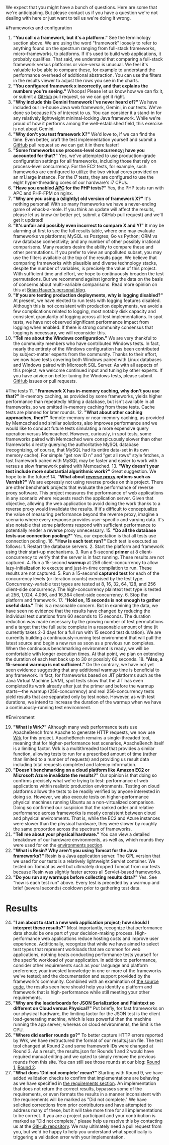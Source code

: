 We expect that you might have a bunch of questions. Here are some that we're anticipating. But please contact us if you have a question we're not dealing with here or just want to tell us we're doing it wrong.

#Frameworks and configuration
1. __"You call x a framework, but it's a platform."__ See the terminology section above. We are using the word "framework" loosely to refer to anything found on the spectrum ranging from full-stack frameworks, micro-frameworks, to platforms. If it's used to build web applications, it probably qualifies. That said, we understand that comparing a full-stack framework versus platforms or vice-versa is unusual. We feel it's valuable to be able to compare these, for example to understand the performance overhead of additional abstraction. You can use the filters in the results viewer to adjust the rows you see in the charts.
2. __"You configured framework x incorrectly, and that explains the numbers you're seeing."__ Whoops! Please let us know how we can fix it, or submit a [GitHub](https://github.com/TechEmpower/FrameworkBenchmarks) pull request, so we can get it right.
3. __"Why include this Gemini framework I've never heard of?"__ We have included our in-house Java web framework, Gemini, in our tests. We've done so because it's of interest to us. You can consider it a stand-in for any relatively lightweight minimal-locking Java framework. While we're proud of how it performs among the well-established field, this exercise is not about Gemini.
4. __"Why don't you test framework X?"__ We'd love to, if we can find the time. Even better, craft the test implementation yourself and submit a [GitHub](https://github.com/TechEmpower/FrameworkBenchmarks) pull request so we can get it in there faster!
5. __"Some frameworks use process-level concurrency; have you accounted for that?"__ Yes, we've attempted to use production-grade configuration settings for all frameworks, including those that rely on process-level concurrency. For the EC2 tests, for example, such frameworks are configured to utilize the two virtual cores provided on an m1.large instance. For the i7 tests, they are configured to use the eight hyper-threading cores of our hardware's i7 CPUs.
6. __"Have you enabled [APC](http://php.net/manual/en/book.apc.php) for the PHP tests?"__ Yes, the PHP tests run with APC and PHP-FPM on nginx.
7. __"Why are you using a (slightly) old version of framework X?"__ It's nothing personal! With so many frameworks we have a never-ending game of whack-a-mole. If you think an update will affect the results, please let us know (or better yet, submit a GitHub pull request) and we'll get it updated!
8. __"It's unfair and possibly even incorrect to compare X and Y!"__ It may be alarming at first to see the full results table, where one may evaluate frameworks vs platforms; MySQL vs Postgres; Go vs Python; ORM vs raw database connectivity; and any number of other possibly irrational comparisons. Many readers desire the ability to compare these and other permutations. If you prefer to view an unpolluted subset, you may use the filters available at the top of the results page. We believe that comparing frameworks with plausible and diverse technology stacks, despite the number of variables, is precisely the value of this project. With sufficient time and effort, we hope to continuously broaden the test permutations. But we recommend against ignoring the data on the basis of concerns about multi-variable comparisons. Read more opinion on this at [Brian Hauer's personal blog](http://tiamat.tsotech.com/unfair-comparisons).
9. __"If you are testing production deployments, why is logging disabled?"__ At present, we have elected to run tests with logging features disabled. Although this is not consistent with production deployments, we avoid a few complications related to logging, most notably disk capacity and consistent granularity of logging across all test implementations. In spot tests, we have not observed significant performance impact from logging when enabled. If there is strong community consensus that logging is necessary, we will reconsider this.
10. __"Tell me about the Windows configuration."__ We are very thankful to the community members who have contributed Windows tests. In fact, nearly the entirety of the Windows configuration has been contributed by subject-matter experts from the community. Thanks to their effort, we now have tests covering both Windows paired with Linux databases and Windows paired with Microsoft SQL Server. As with all aspects of this project, we welcome continued input and tuning by other experts. If you have advice on better tuning the Windows tests, please submit [GitHub](https://github.com/TechEmpower/FrameworkBenchmarks) issues or pull requests.

#The tests
11. __"Framework X has in-memory caching, why don't you use that?"__ In-memory caching, as provided by some frameworks, yields higher performance than repeatedly hitting a database, but isn't available in all frameworks, so we omitted in-memory caching from these tests. Cache tests are planned for later rounds.
12. __"What about other caching approaches, then?"__ Remote-memory or near-memory caching, as provided by Memcached and similar solutions, also improves performance and we would like to conduct future tests simulating a more expensive query operation versus Memcached. However, curiously, in spot tests, some frameworks paired with Memcached were conspicuously slower than other frameworks directly querying the authoritative MySQL database (recognizing, of course, that MySQL had its entire data-set in its own memory cache). For simple "get row ID n" and "get all rows" style fetches, a fast framework paired with MySQL may be faster and easier to work with versus a slow framework paired with Memcached.
13. __"Why doesn't your test include more substantial algorithmic work?"__ Great suggestion. We hope to in the future!
14. __"What about [reverse proxy](http://en.wikipedia.org/wiki/Reverse_proxy) options such as Varnish?"__ We are expressly not using reverse proxies on this project. There are other benchmark projects that evaluate the performance of reverse proxy software. This project measures the performance of web applications in any scenario where requests reach the application server. Given that objective, allowing the web application to avoid doing the work thanks to a reverse proxy would invalidate the results. If it's difficult to conceptualize the value of measuring performance beyond the reverse proxy, imagine a scenario where every response provides user-specific and varying data. It's also notable that some platforms respond with sufficient performance to potentially render a reverse proxy unnecessary.
15. __"Do all the database tests use connection pooling?"__ Yes, our expectation is that all tests use connection pooling.
16. __"How is each test run?"__ Each test is executed as follows:
    1. Restart the database servers.
    2. Start the platform and framework using their start-up mechanisms.
    3. Run a 5-second __primer__ at 8 client-concurrency to verify that the server is in fact running. These results are not captured.
    4. Run a 15-second __warmup__ at 256 client-concurrency to allow lazy-initialization to execute and just-in-time compilation to run. These results are not captured.
    5. Run a 15-second __captured test__ for each of the concurrency levels (or iteration counts) exercised by the test type. Concurrency-variable test types are tested at 8, 16, 32, 64, 128, and 256 client-side concurrency. The high-concurrency plaintext test type is tested at 256, 1,024, 4,096, and 16,384 client-side concurrency.
    6. Stop the platform and framework.
17. __"Hold on, 15 seconds is not enough to gather useful data."__ This is a reasonable concern. But in examining the data, we have seen no evidence that the results have changed by reducing the individual test durations from 60 seconds to 15 seconds. The duration reduction was made necessary by the growing number of test permutations and a target that the full suite complete in a reasonable amount of time (it currently takes 2-3 days for a full run with 15 second test duration).  We are currently building a continuously-running test environment that will pull the latest source and begin a new run as soon as a previous run completes. When the continuous benchmarking environment is ready, we will be comfortable with longer execution times. At that point, we plan on extending the duration of each test back up to 30 or possibly 60 seconds.
18. __"Also, a 15-second warmup is not sufficient."__ On the contrary, we have not yet seen evidence suggesting that any additional warmup time is beneficial to any framework. In fact, for frameworks based on JIT platforms such as the Java Virtual Machine (JVM), spot tests show that the JIT has even completed its work already after just the primer and before the warmup starts—the warmup (256-concurrency) and real 256-concurrency tests yield results that are separated only by test noise. However, as with test durations, we intend to increase the duration of the warmup when we have a continuously-running test environment.

#Environment

19. __"What is Wrk?"__ Although many web performance tests use ApacheBench from Apache to generate HTTP requests, we now use [Wrk](https://github.com/wg/wrk) for this project. ApacheBench remains a single-threaded tool, meaning that for higher-performance test scenarios, ApacheBench itself is a limiting factor. Wrk is a multithreaded tool that provides a similar function, allowing tests to run for a prescribed amount of time (rather than limited to a number of requests) and providing us result data including total requests completed and latency information.
20. __"Doesn't benchmarking on a cloud platform like Amazon EC2 or Microsoft Azure invalidate the results?"__ Our opinion is that doing so confirms precisely what we're trying to test: performance of web applications within realistic production environments. Testing on cloud platforms allows the tests to be readily verified by anyone interested in doing so. However, we also execute tests on higher-performance physical machines running Ubuntu as a non-virtualized comparison. Doing so confirmed our suspicion that the ranked order and relative performance across frameworks is mostly consistent between cloud and physical environments. That is, while the EC2 and Azure instances were slower than the physical hardware, they were slower by roughly the same proportion across the spectrum of frameworks.
21. __"Tell me about your physical hardware."__ You can view a detailed breakdown of our hardware environments, as well as, which rounds they were used for on the [environments section](Environment).
22. __"What is Resin? Why aren't you using Tomcat for the Java frameworks?"__ Resin is a Java application server. The GPL version that we used for our tests is a relatively lightweight Servlet container. We tested on Tomcat as well but ultimately dropped Tomcat from our tests because Resin was slightly faster across all Servlet-based frameworks.
23. __"Do you run any warmups before collecting results data?"__ Yes. See "how is each test run" above. Every test is preceded by a warmup and brief (several seconds) cooldown prior to gathering test data.

# Results

24. __"I am about to start a new web application project; how should I interpret these results?"__ Most importantly, recognize that performance data should be one part of your decision-making process. High-performance web applications reduce hosting costs and improve user experience. Additionally, recognize that while we have aimed to select test types that represent workloads that are common for web applications, nothing beats conducting performance tests yourself for the specific workload of your application. In addition to performance, consider other requirements such as your language and platform preference; your invested knowledge in one or more of the frameworks we've tested; and the documentation and support provided by the framework's community. Combined with an examination of [the source code](https://github.com/TechEmpower/FrameworkBenchmarks), the results seen here should help you identify a platform and framework that is high-performance while still meeting your other requirements.
25. __"Why are the leaderboards for JSON Serialization and Plaintext so different on Cloud versus Physical?"__ Put briefly, for fast frameworks on our physical hardware, the limiting factor for the JSON test is the client load-generating machine, which is less powerful than the machine running the app server; whereas on cloud environments, the limit is the CPU. 
26. __"Where did earlier rounds go?"__ To better capture HTTP errors reported by Wrk, we have restructured the format of our results.json file. The test tool changed at Round 2 and some framework IDs were changed at Round 3. As a result, the results.json for Rounds 1 and 2 would have required manual editing and we opted to simply remove the previous rounds from this site. You can still see those rounds at our blog: [Round 1](https://www.techempower.com/blog/2013/03/28/frameworks-round-1/), [Round 2](https://www.techempower.com/blog/2013/04/05/frameworks-round-2/).
27. __"What does 'Did not complete' mean?"__ Starting with Round 9, we have added validation checks to confirm that implementations are behaving as we have specified in [the requirements section](./Project-Framework-Tests-Overview#general-test-requirements). An implementation that does not return the correct results, bypasses some of the requirements, or even formats the results in a manner inconsistent with the requirements will be marked as "Did not complete." We have solicited corrections from prior contributors and have attempted to address many of these, but it will take more time for all implementations to be correct. If you are a project participant and your contribution is marked as "Did not complete," please help us resolve this by contacting us at the [GitHub repository](https://github.com/TechEmpower/FrameworkBenchmarks). We may ultimately need a pull request from you, but we'd be happy to help you understand what specifically is triggering a validation error with your implementation.
